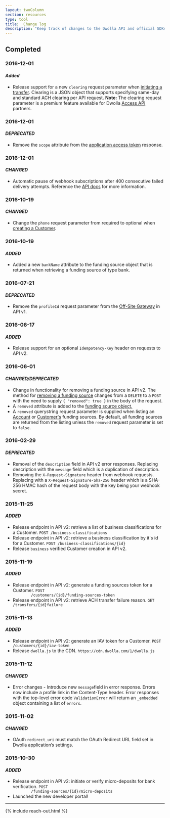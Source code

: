 ```yaml
---
layout: twoColumn
section: resources
type: tool
title:  Change log
description: "Keep track of changes to the Dwolla API and official SDKs."
---
```


<section class="change-log">
	<h1>Completed</h1>
	<h3>2016-12-01</h3>
	<h4><em>Added</em></h4>
	<ul class="bullet">
	    <li>Release support for a new <code>clearing</code> request parameter when <a href="https://docsv2.dwolla.com/#initiate-a-transfer">initiating a transfer</a>. Clearing is a JSON object that supports specifying same-day and standard ACH clearing per API request. <b>Note:</b> The clearing request parameter is a premium feature available for Dwolla <a href="https://www.dwolla.com/white-label">Access API</a> partners.</li>
	</ul>
	<h3>2016-12-01</h3>
	<h4><em>DEPRECATED</em></h4>
	<ul class="bullet">
	    <li>Remove the <code>scope</code> attribute from the <a href="https://docsv2.dwolla.com/#application-authorization"> application access token</a> response. </li>
	</ul>
	<h3>2016-12-01</h3>
	<h4><em>CHANGED</em></h4>
	<ul class="bullet">
	    <li>Automatic pause of webhook subscriptions after 400 consecutive failed delivery attempts. Reference the <a href="https://docsv2.dwolla.com/#webhook-subscriptions">API docs</a> for more information. </li>
	</ul>
	<h3>2016-10-19</h3>
	<h4><em>CHANGED</em></h4>
	<ul class="bullet">
	    <li>Change the <code>phone</code> request parameter from required to optional when <a href="https://docsv2.dwolla.com/#create-a-customer">creating a Customer</a>.</li>
	</ul>
	<h3>2016-10-19</h3>
	<h4><em>ADDED</em></h4>
	<ul class="bullet">
	    <li>Added a new <code>bankName</code> attribute to the funding source object that is returned when retrieving a funding source of type bank.</li>
	</ul>
	<h3>2016-07-21</h3>
	<h4><em>DEPRECATED</em></h4>
	<ul class="bullet">
	    <li>Remove the <code>profileId</code> request parameter from the <a href="https://docs.dwolla.com/#checkouts">Off-Site Gateway</a>
	    in API v1.</li>
	</ul>
	<h3>2016-06-17</h3>
	<h4><em>ADDED</em></h4>
	<ul class="bullet">
	    <li>Release support for an optional <code>Idempotency-Key</code> header on requests to API v2.</li>
	</ul>
	<h3>2016-06-01</h3>
	<h4><em>CHANGED/DEPRECATED</em></h4>
	<ul class="bullet">
	    <li>Change in functionality for removing a funding source in API v2. The method for <a href="https://docsv2.dwolla.com/#remove-a-funding-source">removing a funding source</a> 
	    changes from a <code>DELETE</code> to a <code>POST</code> with the need to supply <code>{ "removed": true }</code> in the body of the request.</li>
	    <li>A <code>removed</code> attribute is added to the <a href="https://docsv2.dwolla.com/#funding-source-resource">funding source object.</a></li>
	    <li>A <code>removed</code> querystring request parameter is supplied when listing an <a href="https://docsv2.dwolla.com/#list-funding-sources-for-an-account">Account</a> or <a href="https://docsv2.dwolla.com/#list-funding-sources-for-a-customer">Customer's</a> funding sources. By default, all funding sources are returned from the listing unless the <code>removed</code> request parameter 
	   	is set to <code>false</code>.
	</ul>
	<h3>2016-02-29</h3>
	<h4><em>DEPRECATED</em></h4>
	<ul class="bullet">
	    <li>Removal of the <code>description</code> field in API v2 error
	    responses. Replacing description with the <code>message</code> field which is a
	    duplication of description.</li>
	    <li>Removing the <code>X-Request-Signature</code> header from
	    webhook requests. Replacing with a
	    <code>X-Request-Signature-Sha-256</code> header which is a SHA-256
	    HMAC hash of the request body with the key being your webhook
	    secret.</li>
	</ul>
	<h3>2015-11-25</h3>
	<h4><em>ADDED</em></h4>
	<ul class="bullet">
	    <li>Release endpoint in API v2: retrieve a list of business
	    classifications for a Customer. <code>POST /business-classifications</code></li>
	    <li>Release endpoint in API v2: retrieve a business classification
	    by it's id for a Customer. <code>POST /business-classifications/{id}</code></li>
	    <li>Release <code>business</code> verified Customer creation in API v2.</li>
	</ul>
	<h3>2015-11-19</h3>
	<h4><em>ADDED</em></h4>
	<ul class="bullet">
	    <li>Release endpoint in API v2: generate a funding sources token
	    for a Customer. <code>POST
	    /customers/{id}/funding-sources-token</code></li>
	    <li>Release endpoint in API v2: retrieve ACH transfer failure
	    reason. <code>GET /transfers/{id}failure</code></li>
	</ul>
	<h3>2015-11-13</h3>
	<h4><em>ADDED</em></h4>
	<ul class="bullet">
	    <li>Release endpoint in API v2: generate an IAV token for a
	    Customer. <code>POST /customers/{id}/iav-token</code></li>
	    <li>Release <code>dwolla.js</code> to the CDN.
	    <code>https://cdn.dwolla.com/1/dwolla.js</code></li>
	</ul>
	<h3>2015-11-12</h3>
	<h4><em>CHANGED</em></h4>
	<ul class="bullet">
	    <li>Error changes - Introduce new <code>message</code>field in
	    error response. Errors now include a profile link in the
	    Content-Type header. Error responses with the top-level error code
	    <code>ValidationError</code> will return an <code>_embedded</code>
	    object containing a list of <code>errors</code>.</li>
	</ul>
	<h3>2015-11-02</h3>
	<h4><em>CHANGED</em></h4>
	<ul class="bullet">
	    <li>OAuth <code>redirect_uri</code> must match the OAuth Redirect URL field set
	    in Dwolla application’s settings.</li>
	</ul>
	<h3>2015-10-30</h3>
	<h4><em>ADDED</em></h4>
	<ul class="bullet">
		<li>Release endpoint in API v2: initiate or verify micro-deposits
	    for bank verification. <code>POST
	    /funding-sources/{id}/micro-deposits</code></li>
	    <li>Launched the new developer portal!</li>
	</ul>
	<hr>
</section>

{% include reach-out.html %}